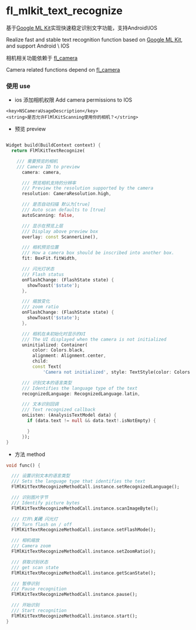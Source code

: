 # fl_mlkit_text_recognize

基于[Google ML Kit](https://developers.google.com/ml-kit/vision/text-recognition/v2)实现快速稳定识别文字功能，支持Android\IOS

Realize fast and stable text recognition function based
on [Google ML Kit](https://developers.google.com/ml-kit/vision/text-recognition/v2), and support Android \ IOS

相机相关功能依赖于 [fl_camera](https://pub.dev/packages/fl_camera)

Camera related functions depend on [fl_camera](https://pub.dev/packages/fl_camera)

### 使用 use

- ios 添加相机权限 Add camera permissions to IOS

```plist
<key>NSCameraUsageDescription</key>
<string>是否允许FlMlKitScanning使用你的相机？</string>
```

- 预览 preview

```dart

Widget build(BuildContext context) {
  return FlMlKitTextRecognize(

    /// 需要预览的相机
    /// Camera ID to preview
      camera: camera,

      /// 预览相机支持的分辨率
      /// Preview the resolution supported by the camera
      resolution: CameraResolution.high,

      /// 是否自动扫描 默认为[true]
      /// Auto scan defaults to [true]
      autoScanning: false,

      /// 显示在预览上层
      /// Display above preview box
      overlay: const ScannerLine(),

      /// 相机预览位置
      /// How a camera box should be inscribed into another box.
      fit: BoxFit.fitWidth,

      /// 闪光灯状态
      /// Flash status
      onFlashChange: (FlashState state) {
        showToast('$state');
      },

      /// 缩放变化
      /// zoom ratio
      onFlashChange: (FlashState state) {
        showToast('$state');
      },

      /// 相机在未初始化时显示的UI
      /// The UI displayed when the camera is not initialized
      uninitialized: Container(
          color: Colors.black,
          alignment: Alignment.center,
          child:
          const Text(
              'Camera not initialized', style: TextStyle(color: Colors.white))),

      /// 识别文本的语言类型
      /// Identifies the language type of the text
      recognizedLanguage: RecognizedLanguage.latin,

      /// 文本识别回调
      /// Text recognized callback
      onListen: (AnalysisTextModel data) {
        if (data.text != null && data.text!.isNotEmpty) {

        }
      });
}

```

- 方法 method

```dart
void func() {

  /// 设置识别文本的语言类型
  /// Sets the language type that identifies the text
  FlMlKitTextRecognizeMethodCall.instance.setRecognizedLanguage();

  /// 识别图片字节
  /// Identify picture bytes
  FlMlKitTextRecognizeMethodCall.instance.scanImageByte();

  /// 打开\关闭 闪光灯 
  /// Turn flash on / off
  FlMlKitTextRecognizeMethodCall.instance.setFlashMode();

  /// 相机缩放
  /// Camera zoom
  FlMlKitTextRecognizeMethodCall.instance.setZoomRatio();

  /// 获取识别状态
  /// get scan state
  FlMlKitTextRecognizeMethodCall.instance.getScanState();

  /// 暂停识别
  /// Pause recognition
  FlMlKitTextRecognizeMethodCall.instance.pause();

  /// 开始识别
  /// Start recognition
  FlMlKitTextRecognizeMethodCall.instance.start();
}

```